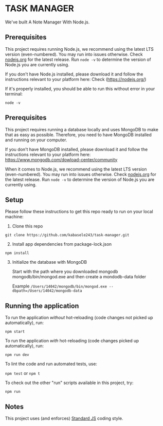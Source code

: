 # TASK MANAGER

We've built A Note Manager With Node.js.

## Prerequisites
This project requires running Node.js, we recommend using the latest LTS version (even-numbered). You may run into issues otherwise. Check [nodejs.org](https://nodejs.org/) for the latest release. Run `node -v` to determine the version of Node.js you are currently using.

If you don't have Node.js installed, please download it and follow the instructions relevant to your platform here: Check (https://nodejs.org/)

If it's properly installed, you should be able to run this without error in your terminal:

`node -v`



## Prerequisites

This project requires running a database locally and uses MongoDB to make that as easy as possible. Therefore, you need to have MongoDB installed and running on your computer.

If you don't have MongoDB installed, please download it and follow the instructions relevant to your platform here: https://www.mongodb.com/dowload-center/community



When it comes to Node.js, we recommend using the latest LTS version (even-numbered). You may run into issues otherwise. Check [nodejs.org](https://nodejs.org/) for the latest release. Run `node -v` to determine the version of Node.js you are currently using.

## Setup

Please follow these instructions to get this repo ready to run on your local machine:

1. Clone this repo

  `git clone https://github.com/kabasele243/task-manager.git`

2. Install app dependencies from package-lock.json

  `npm install`

3. Initialize the database with MongoDB

    Start with the path where you downloaded mongodb mongodb/bin/mongod.exe and then create a mondodb-data folder

    Example
  `/Users/14042/mongodb/bin/mongod.exe --dbpath=/Users/14042/mongodb-data`



## Running the application

To run the application _without_ hot-reloading (code changes not picked up automatically), run:

`npm start`

To run the application _with_ hot-reloading (code changes picked up automatically), run:

`npm run dev`

To lint the code and run automated tests, use:

`npm test` or `npm t`

To check out the other "run" scripts available in this project, try:

`npm run`


## Notes

This project uses (and enforces) [Standard JS](https://standardjs.com/) coding style.



